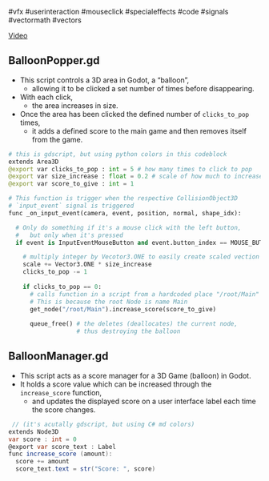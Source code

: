 #vfx #userinteraction #mouseclick #specialeffects #code #signals 
#vectormath #vectors

[Video](https://academy.zenva.com/lesson/balloon-popper-part-2-7/)

## BalloonPopper.gd
* This script controls a 3D area in Godot, a “balloon”,
	* allowing it to be clicked a set number of times before disappearing. 
* With each click, 
	* the area increases in size. 
* Once the area has been clicked the defined number of `clicks_to_pop` times, 
	* it adds a defined score to the main game and then removes itself from the game.
```python
# this is gdscript, but using python colors in this codeblock
extends Area3D
@export var clicks_to_pop : int = 5 # how many times to click to pop
@export var size_increase : float = 0.2 # scale of how much to increase ballon size when we click on it
@export var score_to_give : int = 1

# This function is trigger when the respective CollisionObject3D 
# `input_event` signal is triggered
func _on_input_event(camera, event, position, normal, shape_idx):

  # Only do something if it's a mouse click with the left button,
  #   but only when it's pressed
  if event is InputEventMouseButton and event.button_index == MOUSE_BUTTON_LEFT and event.pressed:

	# multiply integer by Vecotor3.ONE to easily create scaled vection
    scale += Vector3.ONE * size_increase
    clicks_to_pop -= 1
    
    if clicks_to_pop == 0:
      # calls function in a script from a hardcoded place "/root/Main"
      # This is because the root Node is name Main
      get_node("/root/Main").increase_score(score_to_give)
      
      queue_free() # the deletes (deallocates) the current node,
				   # thus destroying the balloon
```



## BalloonManager.gd
+ This script acts as a score manager for a 3D Game (balloon) in Godot. 
+ It holds a score value which can be increased through the `increase_score` function, 
	+ and updates the displayed score on a user interface label each time the score changes.
```c#
 // (it's acutally gdscript, but using C# md colors)
extends Node3D
var score : int = 0
@export var score_text : Label
func increase_score (amount):
  score += amount
  score_text.text = str("Score: ", score)
```